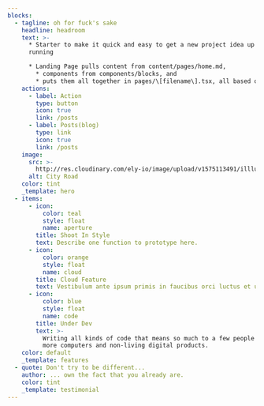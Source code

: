 ```yaml
---
blocks:
  - tagline: oh for fuck's sake
    headline: headroom
    text: >-
      * Starter to make it quick and easy to get a new project idea up and
      running

      * Landing Page pulls content from content/pages/home.md,
        * components from components/blocks, and
        * puts them all together in pages/\[filename\].tsx, all based on a schema defined in .tina/schema.ts.
    actions:
      - label: Action
        type: button
        icon: true
        link: /posts
      - label: Posts(blog)
        type: link
        icon: true
        link: /posts
    image:
      src: >-
        http://res.cloudinary.com/ely-io/image/upload/v1575113491/illlustrations.co/svg/day65-city-road.svg
      alt: City Road
    color: tint
    _template: hero
  - items:
      - icon:
          color: teal
          style: float
          name: aperture
        title: Shoot In Style
        text: Describe one function to prototype here.
      - icon:
          color: orange
          style: float
          name: cloud
        title: Cloud Feature
        text: Vestibulum ante ipsum primis in faucibus orci luctus et ultrices.
      - icon:
          color: blue
          style: float
          name: code
        title: Under Dev
        text: >-
          Writing all kinds of code that means so much to a few people and a lot
          more computers and non-living digital products.
    color: default
    _template: features
  - quote: Don't try to be different...
    author: ... own the fact that you already are.
    color: tint
    _template: testimonial
---
```


